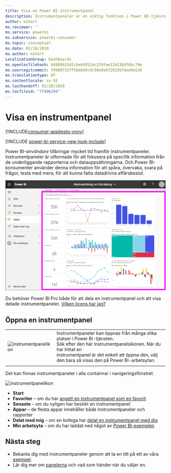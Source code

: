```yaml
---
title: Visa en Power BI-instrumentpanel
description: Instrumentpaneler är en viktig funktion i Power BI-tjänsten. Lär dig att öppna och visa en instrumentpanel.
author: mihart
ms.reviewer: ''
ms.service: powerbi
ms.subservice: powerbi-consumer
ms.topic: conceptual
ms.date: 02/18/2020
ms.author: mihart
LocalizationGroup: Dashboards
ms.openlocfilehash: 64809b2542cbe64951dc2f8fae12b13b8f6bc79e
ms.sourcegitcommit: f9909731ff5b6b69cdc58e9abf2025b7dee0e536
ms.translationtype: HT
ms.contentlocale: sv-SE
ms.lasthandoff: 02/20/2020
ms.locfileid: "77496294"
---
```

# <a name="view-a-dashboard"></a>Visa en instrumentpanel

[!INCLUDE[consumer-appliesto-ynny](../includes/consumer-appliesto-ynny.md)]

[!INCLUDE [power-bi-service-new-look-include](../includes/power-bi-service-new-look-include.md)]

Power BI-*användare* tillbringar mycket tid framför instrumentpaneler. Instrumentpaneler är utformade för att fokusera på specifik information från de underliggande rapporterna och datauppsättningarna. Och Power BI-konsumenter använder denna information för att spåra, övervaka, svara på frågor, testa med mera, för att kunna fatta datadrivna affärsbeslut.

![instrumentpanel](media/end-user-dashboard-open/power-bi-new-dash-new.png)


Du behöver Power BI Pro både för att dela en instrumentpanel och att visa delade instrumentpaneler. [Vilken licens har jag?](end-user-license.md) 

## <a name="open-a-dashboard"></a>Öppna en instrumentpanel



|              |         |
|------------|--------------------------------|
|![instrumentpanelikon](media/end-user-dashboard-open/power-bi-dashboard-icon.png)      |Instrumentpaneler kan öppnas från många olika platser i Power BI-tjänsten. <br> Sök efter den här instrumentpanelsikonen. När du har hittat en <br>instrumentpanel är det enkelt att öppna den, välj den bara så visas den på Power BI-arbetsytan. |
|                    |          |



Det kan finnas instrumentpaneler i alla containrar i navigeringsfönstret. 

![instrumentpanelikon](media/end-user-dashboard-open/power-bi-open-dashboards.gif)

- **Start** 
- **Favoriter** – om du har [angett en instrumentpanel som en favorit](end-user-favorite.md)
- **Senaste** – om du nyligen har besökt en instrumentpanel
- **Appar** – de flesta appar innehåller både instrumentpaneler och rapporter
- **Delat med mig** – om en kollega har [delat en instrumentpanel med dig](end-user-shared-with-me.md)
- **Min arbetsyta** – om du har laddat ned något av [Power BI-exemplen](../sample-datasets.md)



## <a name="next-steps"></a>Nästa steg
* Bekanta dig med instrumentpaneler genom att ta en titt på ett av våra [exempel](../sample-tutorial-connect-to-the-samples.md).    
* Lär dig mer om [panelerna](end-user-tiles.md) och vad som händer när du väljer en.